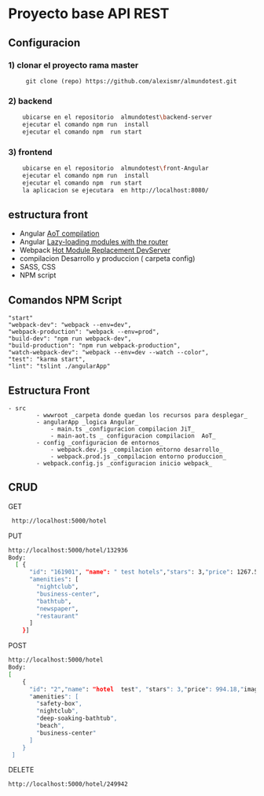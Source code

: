 # Proyecto base API REST

## Configuracion

### 1)  clonar el proyecto rama master 

```git
     git clone (repo) https://github.com/alexismr/almundotest.git
```
### 2)  backend

```sh
    ubicarse en el repositorio  almundotest\backend-server
    ejecutar el comando npm run  install
    ejecutar el comando npm  run start  
```
### 3)  frontend
```sh
    ubicarse en el repositorio  almundotest\front-Angular
    ejecutar el comando npm run  install
    ejecutar el comando npm  run start 
    la aplicacion se ejecutara  en http://localhost:8080/
```
## estructura front
- Angular [AoT compilation](https://angular.io/guide/aot-compiler)
- Angular [Lazy-loading modules with the router](https://angular.io/guide/ngmodule#lazy-loading-modules-with-the-router)
- Webpack  [Hot Module Replacement DevServer](https://webpack.js.org/configuration/dev-server/)
- compilacion Desarrollo y produccion ( carpeta config)
- SASS, CSS
- NPM script 
## Comandos NPM Script
```
"start"
"webpack-dev": "webpack --env=dev",
"webpack-production": "webpack --env=prod",
"build-dev": "npm run webpack-dev",
"build-production": "npm run webpack-production",
"watch-webpack-dev": "webpack --env=dev --watch --color",
"test": "karma start",
"lint": "tslint ./angularApp"
```
## Estructura Front
```
- src
		- wwwroot _carpeta donde quedan los recursos para desplegar_
		- angularApp _logica Angular_
			- main.ts _configuracion compilacion JiT_
			- main-aot.ts _ configuracion compilacion  AoT_	
		- config _configuracion de entornos_
			- webpack.dev.js _compilacion entorno desarrollo_
			- webpack.prod.js _compilacion entorno produccion_
		- webpack.config.js _configuracion inicio webpack_		
```
##  CRUD 
GET
```sh
 http://localhost:5000/hotel
```
PUT
```sh
http://localhost:5000/hotel/132936
Body:
  [ {
      "id": "161901", "name": " test hotels","stars": 3,"price": 1267.57,"image": "6623490_6_b.jpg",
      "amenities": [
        "nightclub",
        "business-center",
        "bathtub",
        "newspaper",
        "restaurant"
      ]
    }]
```
POST
```sh
http://localhost:5000/hotel
Body:
[
    {
      "id": "2","name": "hotel  test", "stars": 3,"price": 994.18,"image": "4900059_30_b.jpg",
      "amenities": [
        "safety-box",
        "nightclub",
        "deep-soaking-bathtub",
        "beach",
        "business-center"
      ]
    }
 ]
```
DELETE
```sh
http://localhost:5000/hotel/249942
```

